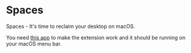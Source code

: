 # Spaces

Spaces - It's time to reclaim your desktop on macOS.

You need [this app](https://spacesformac.xyz/) to make the extension work and it should be running on your macOS menu bar.
